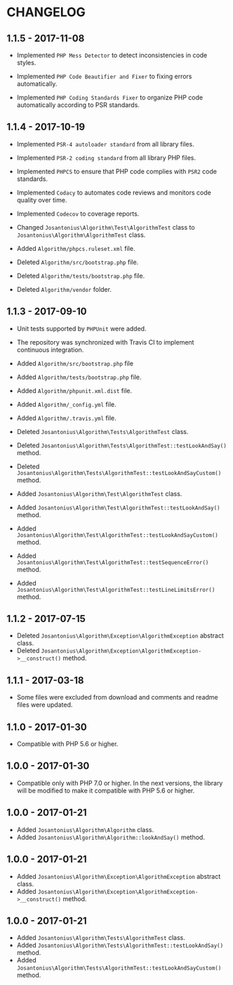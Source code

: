 # CHANGELOG

## 1.1.5 - 2017-11-08

* Implemented `PHP Mess Detector` to detect inconsistencies in code styles.

* Implemented `PHP Code Beautifier and Fixer` to fixing errors automatically.

* Implemented `PHP Coding Standards Fixer` to organize PHP code automatically according to PSR standards.

## 1.1.4 - 2017-10-19

* Implemented `PSR-4 autoloader standard` from all library files.

* Implemented `PSR-2 coding standard` from all library PHP files.

* Implemented `PHPCS` to ensure that PHP code complies with `PSR2` code standards.

* Implemented `Codacy` to automates code reviews and monitors code quality over time.

* Implemented `Codecov` to coverage reports.

* Changed `Josantonius\Algorithm\Test\AlgorithmTest` class to `Josantonius\Algorithm\AlgorithmTest` class.

* Added `Algorithm/phpcs.ruleset.xml` file.

* Deleted `Algorithm/src/bootstrap.php` file.

* Deleted `Algorithm/tests/bootstrap.php` file.

* Deleted `Algorithm/vendor` folder.

## 1.1.3 - 2017-09-10

* Unit tests supported by `PHPUnit` were added.

* The repository was synchronized with Travis CI to implement continuous integration.
 
* Added `Algorithm/src/bootstrap.php` file

* Added `Algorithm/tests/bootstrap.php` file.

* Added `Algorithm/phpunit.xml.dist` file.
* Added `Algorithm/_config.yml` file.
* Added `Algorithm/.travis.yml` file.

* Deleted `Josantonius\Algorithm\Tests\AlgorithmTest` class.
* Deleted `Josantonius\Algorithm\Tests\AlgorithmTest::testLookAndSay()` method.
* Deleted `Josantonius\Algorithm\Tests\AlgorithmTest::testLookAndSayCustom()` method.

* Added `Josantonius\Algorithm\Test\AlgorithmTest` class.
* Added `Josantonius\Algorithm\Test\AlgorithmTest::testLookAndSay()` method.
* Added `Josantonius\Algorithm\Test\AlgorithmTest::testLookAndSayCustom()` method.
* Added `Josantonius\Algorithm\Test\AlgorithmTest::testSequenceError()` method.
* Added `Josantonius\Algorithm\Test\AlgorithmTest::testLineLimitsError()` method.

## 1.1.2 - 2017-07-15

* Deleted `Josantonius\Algorithm\Exception\AlgorithmException` abstract class.
* Deleted `Josantonius\Algorithm\Exception\AlgorithmException->__construct()` method.

## 1.1.1 - 2017-03-18

* Some files were excluded from download and comments and readme files were updated.

## 1.1.0 - 2017-01-30

* Compatible with PHP 5.6 or higher.

## 1.0.0 - 2017-01-30

* Compatible only with PHP 7.0 or higher. In the next versions, the library will be modified to make it compatible with PHP 5.6 or higher.

## 1.0.0 - 2017-01-21

* Added `Josantonius\Algorithm\Algorithm` class.
* Added `Josantonius\Algorithm\Algorithm::lookAndSay()` method.

## 1.0.0 - 2017-01-21

* Added `Josantonius\Algorithm\Exception\AlgorithmException` abstract class.
* Added `Josantonius\Algorithm\Exception\AlgorithmException->__construct()` method.

## 1.0.0 - 2017-01-21
* Added `Josantonius\Algorithm\Tests\AlgorithmTest` class.
* Added `Josantonius\Algorithm\Tests\AlgorithmTest::testLookAndSay()` method.
* Added `Josantonius\Algorithm\Tests\AlgorithmTest::testLookAndSayCustom()` method.
